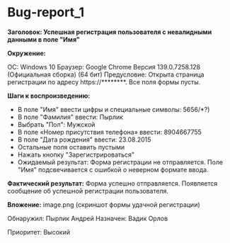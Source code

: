 # Bug-report_1
**Заголовок: Успешная регистрация пользователя с невалидными данными в поле "Имя"**

**Окружение:**

ОС: Windows 10
Браузер: Google Chrome Версия 139.0.7258.128 (Официальная сборка) (64 бит)
Предусловие: Открыта страница регистрации по адресу https://********. Все поля формы пусты.

**Шаги к воспроизведению:**

- В поле "Имя" ввести цифры и специальные символы: 5656/*?)
- В поле "Фамилия" ввести: Пырлик
- Выбрать "Пол": Мужской
- В поле «Номер присутствия телефона» ввести: 8904667755
- В поле "Дата рождения" ввести: 23.08.2015
- Остальные поля оставить пустыми
- Нажать кнопку "Зарегистрироваться"
- Ожидаемый результат: Форма регистрации не отправляется. Поле "Имя" подсвечивается с ошибкой о неверном формате ввода.

**Фактический результат:** Форма успешно отправляется. Появляется сообщение об успешной регистрации пользователя.

**Вложение:** image.png (скриншот формы удачной регистрации)

Обнаружил: Пырлик Андрей
Назначен: Вадик Орлов

Приоритет: Высокий
